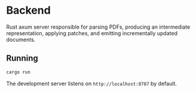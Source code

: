 # Backend

Rust axum server responsible for parsing PDFs, producing an intermediate representation, applying patches, and emitting incrementally updated documents.

## Running

```bash
cargo run
```

The development server listens on `http://localhost:8787` by default.
